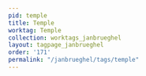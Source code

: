 ```yaml
---
pid: temple
title: Temple
worktag: Temple
collection: worktags_janbrueghel
layout: tagpage_janbrueghel
order: '171'
permalink: "/janbrueghel/tags/temple"
---
```

